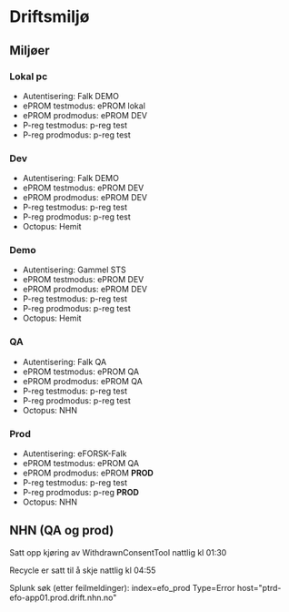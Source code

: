 # Driftsmiljø

## Miljøer

### Lokal pc

* Autentisering: Falk DEMO
* ePROM testmodus: ePROM lokal
* ePROM prodmodus: ePROM DEV
* P-reg testmodus: p-reg test
* P-reg prodmodus: p-reg test

### Dev

* Autentisering: Falk DEMO
* ePROM testmodus: ePROM DEV
* ePROM prodmodus: ePROM DEV
* P-reg testmodus: p-reg test
* P-reg prodmodus: p-reg test
* Octopus: Hemit

### Demo

* Autentisering: Gammel STS
* ePROM testmodus: ePROM DEV
* ePROM prodmodus: ePROM DEV
* P-reg testmodus: p-reg test
* P-reg prodmodus: p-reg test
* Octopus: Hemit

### QA 

* Autentisering: Falk QA
* ePROM testmodus: ePROM QA
* ePROM prodmodus: ePROM QA
* P-reg testmodus: p-reg test
* P-reg prodmodus: p-reg test
* Octopus: NHN

### Prod

* Autentisering: eFORSK-Falk
* ePROM testmodus: ePROM QA
* ePROM prodmodus: ePROM **PROD**
* P-reg testmodus: p-reg test
* P-reg prodmodus: p-reg **PROD**
* Octopus: NHN

## NHN (QA og prod)

Satt opp kjøring av WithdrawnConsentTool nattlig kl 01:30

Recycle er satt til å skje nattlig kl 04:55

Splunk søk (etter feilmeldinger): index=efo_prod Type=Error host="ptrd-efo-app01.prod.drift.nhn.no" 
